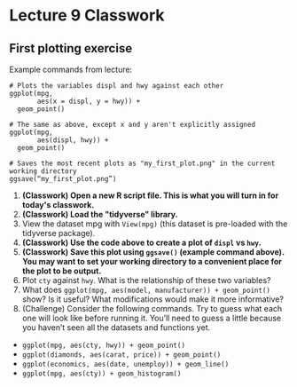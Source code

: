 # Lecture 9 Classwork

## First plotting exercise
Example commands from lecture:
```
# Plots the variables displ and hwy against each other
ggplot(mpg,
       aes(x = displ, y = hwy)) + 
  geom_point()
  
# The same as above, except x and y aren't explicitly assigned
ggplot(mpg,
       aes(displ, hwy)) + 
  geom_point()

# Saves the most recent plots as "my_first_plot.png" in the current working directory
ggsave(“my_first_plot.png”)
```

1. **(Classwork) Open a new R script file. This is what you will turn in for today's classwork.**
2. **(Classwork) Load the "tidyverse" library.**
3. View the dataset mpg with `View(mpg)` (this dataset is pre-loaded with the tidyverse package).
4. **(Classwork) Use the code above to create a plot of `displ` vs `hwy`.**
5. **(Classwork) Save this plot using `ggsave()` (example command above). You may want to set your working directory to a convenient place for the plot to be output.**
6. Plot `cty` against `hwy`. What is the relationship of these two variables?
7. What does `ggplot(mpg, aes(model, manufacturer)) + geom_point()` show? Is it useful? What modifications would make it more informative?
8. (Challenge) Consider the following commands. Try to guess what each one will look like before running it. You’ll need to guess a little because you haven’t seen all the datasets and functions yet.
* `ggplot(mpg, aes(cty, hwy)) + geom_point()`
* `ggplot(diamonds, aes(carat, price)) + geom_point()`
* `ggplot(economics, aes(date, unemploy)) + geom_line()`
* `ggplot(mpg, aes(cty)) + geom_histogram()`

